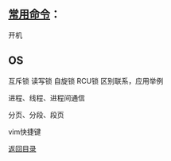 ## [常用命令](./../Linux/command.md)：

开机

## OS

互斥锁 读写锁  自旋锁  RCU锁     区别联系，应用举例  

进程、线程、进程间通信

分页、分段、段页

vim快捷键


[返回目录](README.md)